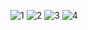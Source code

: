 ![1](https://github.com/user-attachments/assets/d41619c2-6406-4db5-8a4c-a93513e76f89)
![2](https://github.com/user-attachments/assets/8f3cda77-3f9e-4799-8e3a-ffd452661adf)
![3](https://github.com/user-attachments/assets/c0062a16-5e4b-49fe-bf14-71a6e8a42743)
![4](https://github.com/user-attachments/assets/96ec83de-eb2c-43c6-a0a9-24e2e1d7b5d3)
